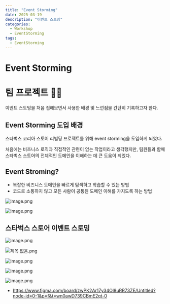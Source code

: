```yaml
---
title: "Event Storming"
date: 2025-03-19
description: "이벤트 스토밍"
categories: 
  - Workshop
  - EventStorming
tags: 
  - EventStorming
---
```


# Event Storming

# 팀 프로젝트 🏴‍☠️

이벤트 스토밍을 처음 접해보면서 사용한 배경 및 느낀점을 간단히 기록하고자 한다.

## Event Storming 도입 배경

스타벅스 코리아 스토어 리빌딩 프로젝트를 위해 event storming을 도입하게 되었다.

처음에는 비즈니스 로직과 직접적인 관련이 없는 작업이라고 생각했지만, 팀원들과 함께 스타벅스 스토어의 전체적인 도메인을 이해하는 데 큰 도움이 되었다. 

## Event Stroming?

- 복잡한 비즈니스 도메인을 빠르게 탐색하고 학습할 수 있는 방법
- 코드로 소통하지 않고 모든 사람이 공통된 도메인 이해를 가지도록 하는 방법

![image.png](/assets/post_img/250319/image.png)

![image.png](/assets/post_img/250319/image1.png)

## 스타벅스 스토어 이벤트 스토밍


![image.png](/assets/post_img/250319/image2.png)

![제목 없음.png](/assets/post_img/250319/image6.png)

![image.png](/assets/post_img/250319/image3.png)

![image.png](/assets/post_img/250319/image4.png)

![image.png](/assets/post_img/250319/image5.png)



- https://www.figma.com/board/zwPK2Ar17y34Ol8uRR73ZE/Untitled?node-id=0-1&p=f&t=wn0awD739CBmE2qt-0
